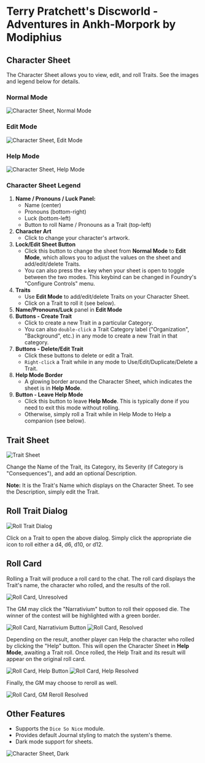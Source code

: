 # Terry Pratchett's Discworld - Adventures in Ankh-Morpork by Modiphius

## Character Sheet

The Character Sheet allows you to view, edit, and roll Traits. See the images and legend below for details.

### Normal Mode

![Character Sheet, Normal Mode](/assets/readme/char-sheet-light.webp)

### Edit Mode

![Character Sheet, Edit Mode](/assets/readme/char-sheet-edit-mode.webp)

### Help Mode

![Character Sheet, Help Mode](/assets/readme/char-sheet-help-mode.webp)

### Character Sheet Legend

1. **Name / Pronouns / Luck Panel:**
   - Name (center)
   - Pronouns (bottom-right)
   - Luck (bottom-left)
   - Button to roll Name / Pronouns as a Trait (top-left)
2. **Character Art**
   - Click to change your character's artwork.
3. **Lock/Edit Sheet Button**
   - Click this button to change the sheet from **Normal Mode** to **Edit Mode**, which allows you to adjust the values on the sheet and add/edit/delete Traits.
   - You can also press the `e` key when your sheet is open to toggle between the two modes. This keybind can be changed in Foundry's "Configure Controls" menu.
4. **Traits**
   - Use **Edit Mode** to add/edit/delete Traits on your Character Sheet.
   - Click on a Trait to roll it (see below).
5. **Name/Pronouns/Luck** panel in **Edit Mode**
6. **Buttons - Create Trait**
   - Click to create a new Trait in a particular Category.
   - You can also `double-click` a Trait Category label ("Organization", "Background", etc.) in any mode to create a new Trait in that category.
7. **Buttons - Delete/Edit Trait**
   - Click these buttons to delete or edit a Trait.
   - `Right-click` a Trait while in any mode to Use/Edit/Duplicate/Delete a Trait.
8. **Help Mode Border**
   - A glowing border around the Character Sheet, which indicates the sheet is in **Help Mode**.
9. **Button - Leave Help Mode**
   - Click this button to leave **Help Mode**. This is typically done if you need to exit this mode without rolling.
   - Otherwise, simply roll a Trait while in Help Mode to Help a companion (see below).

## Trait Sheet

![Trait Sheet](assets/readme/trait-sheet.webp)

Change the Name of the Trait, its Category, its Severity (if Category is "Consequences"), and add an optional Description.

**Note:** It is the Trait's Name which displays on the Character Sheet. To see the Description, simply edit the Trait.

## Roll Trait Dialog

![Roll Trait Dialog](assets/readme/roll-trait-dialog.webp)

Click on a Trait to open the above dialog. Simply click the appropriate die icon to roll either a d4, d6, d10, or d12.

## Roll Card

Rolling a Trait will produce a roll card to the chat. The roll card displays the Trait's name, the character who rolled, and the results of the roll.

![Roll Card, Unresolved](assets/readme/roll-card.webp)

The GM may click the "Narrativium" button to roll their opposed die. The winner of the contest will be highlighted with a green
border.

![Roll Card, Narrativium Button](/assets/readme/roll-card-narr-button.webp)
![Roll Card, Resolved](/assets/readme/roll-card-resolved.webp)

Depending on the result, another player can Help the character who rolled by clicking the "Help" button. This will open the Character Sheet in **Help Mode**, awaiting a Trait roll. Once rolled, the Help Trait and its result will appear on the original roll card.

![Roll Card, Help Button](/assets/readme/roll-card-help-button.webp)
![Roll Card, Help Resolved](/assets/readme/roll-card-help-resolved.webp)

Finally, the GM may choose to reroll as well.

![Roll Card, GM Reroll Resolved](/assets/readme/roll-card-gm-reroll.webp)

## Other Features

- Supports the `Dice So Nice` module.
- Provides default Journal styling to match the system's theme.
- Dark mode support for sheets.

![Character Sheet, Dark](/assets/readme/char-sheet-dark.webp)
